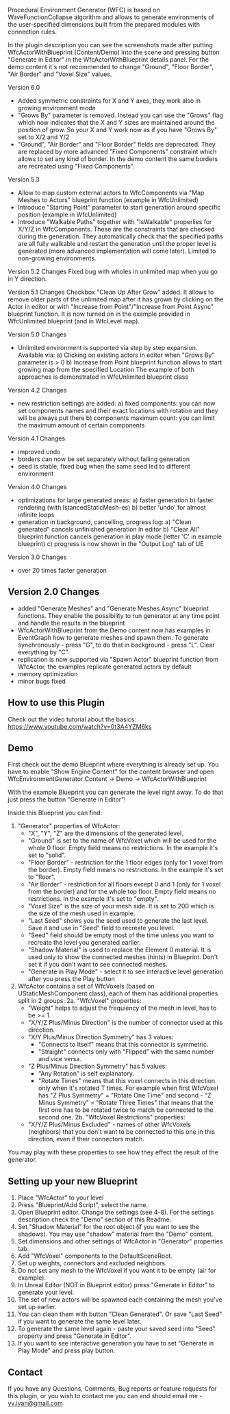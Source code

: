 Procedural Environment Generator (WFC) is based on WaveFunctionCollapse algorithm and allows to generate environments of the user-specified dimensions built from the prepared modules with connection rules.

In the plugin description you can see the screenshots made after putting WfcActorWithBlueprint (Content/Demo) into the scene and pressing button "Generate in Editor" in the WfcActorWithBlueprint details panel.
For the demo content it's not recommended to change "Ground", "Floor Border", "Air Border" and "Voxel Size" values.

Version 6.0
 - Added symmetric constraints for X and Y axes, they work also in growing environment mode
 - "Grows By" parameter is removed. Instead you can use the "Grows" flag which now indicates that the X and Y sizes
   are maintained around the position of grow. So your X and Y work now as if you have "Grows By" set to X/2 and Y/2
 - "Ground", "Air Border" and "Floor Border" fields are deprecated. They are replaced by more advanced
   "Fixed Components" constraint which allows to set any kind of border. In the demo content the same borders are
   recreated using "Fixed Components".

Version 5.3
 - Allow to map custom external actors to WfcComponents via "Map Meshes to Actors" blueprint function (example in WfcUnlimited)
 - Introduce "Starting Point" parameter to start generation around specific position (example in WfcUnlimited)
 - Introduce "Walkable Paths" together with "IsWalkable" properlies for X/Y/Z in WfcComponents. These are the constraints
   that are checked during the generation. They automatically check that the specified paths are all fully walkable and restart
   the generation until the proper level is generated (more advanced implementation will come later). Limited to non-growing environments.

Version 5.2 Changes
 Fixed bug with wholes in unlimited map when you go in Y direction.

Version 5.1 Changes
 Checkbox "Clean Up After Grow" added. It allows to remove older parts of the unlimited map after
 it has grown by clicking on the Actor in editor or with "Increase from Point"/"Increase from Point Async"
 blueprint function. It is now turned on in the example provided in WfcUnlimited blueprint (and in WfcLevel map).

Version 5.0 Changes
 - Unlimited environment is supported via step by step expansion.
   Available via:
    a) Clicking on existing actors in editor when "Grows By" parameter is > 0
    b) Increase from Point blueprint function allows to start growing map from the specified Location
   The example of both approaches is demonstrated in WfcUnlimited blueprint class

Version 4.2 Changes
 - new restriction settings are added:
   a) fixed components: you can now set components names and their exact locations with rotation and they will be always put there
   b) components maximum count: you can limit the maximum amount of certain components

Version 4.1 Changes
 - improved undo
 - borders can now be set separately without failing generation
 - seed is stable, fixed bug when the same seed led to different environment

Version 4.0 Changes
 - optimizations for large generated areas:
   a) faster generation
   b) faster rendering (with IstancedStaticMesh-es)
   b) better 'undo' for almost infinite loops
 - generation in background, cancelling, progress log:
   a) "Clean generated" cancels unfinished generation in editor
   b) "Clear All" blueprint function cancels generation in play mode (letter 'C' in example blueprint)
   c) progress is now shown in the "Output Log" tab of UE

Version 3.0 Changes
 - over 20 times faster generation

Version 2.0 Changes
-------------
 - added "Generate Meshes" and "Generate Meshes Async" blueprint functions. They enable the possibility to run generator at any time
   point and handle the results in the blueprint
 - WfcActorWithBlueprint from the Demo content now has examples in EventGraph how to generate meshes and spawn them.
   To generate synchronously - press "G", to do that in background - press "L". Clear everything by "C".
 - replication is now supported via "Spawn Actor" blueprint function from WfcActor, the examples replicate generated actors by default
 - memory optimization
 - minor bugs fixed

How to use this Plugin
-------------

Check out the video tutorial about the basics: https://www.youtube.com/watch?v=0t3A4YZM6ks

Demo
-------------
First check out the demo Blueprint where everything is already set up.
You have to enable "Show Engine Content" for the content browser and open WfcEnvironmentGenerator Content -> Demo -> WfcActorWithBlueprint

With the example Blueprint you can generate the level right away.
To do that just press the button "Generate in Editor"!

Inside this Blueprint you can find:
1. "Generator" properties of WfcActor:
   - "X", "Y", "Z" are the dimensions of the generated level.
   - "Ground" is set to the name of WfcVoxel which will be used for the whole 0 floor. Empty field means no restrictions.
     In the example it's set to "solid".
   - "Floor Border" - restriction for the 1 floor edges (only for 1 voxel from the border). Empty field means no restrictions.
     In the example it's set to "floor".
   - "Air Border" - restriction for all floors except 0 and 1 (only for 1 voxel from the border) and for the whole top floor.
     Empty field means no restrictions. In the example it's set to "empty".
   - "Voxel Size" is the size of your mesh side. It is set to 200 which is the size of the mesh used in example.
   - "Last Seed" shows you the seed used to generate the last level. Save it and use in "Seed" field to recreate you level.
   - "Seed" field should be empty most of the time unless you want to recreate the level you generated earlier.
   - "Shadow Material" is used to replace the Element 0 material. It is used only to show the connected meshes (hints) in Blueprint.
     Don't set it if you don't want to see connected meshes.
   - "Generate in Play Mode" - select it to see interactive level generation after you press the Play button
2. WfcActor contains a set of WfcVoxels (based on UStaticMeshComponent class), each of them has additional properties split in 2 groups:
 2a. "WfcVoxel" properties:
   - "Weight" helps to adjust the frequiency of the mesh in level, has to be >= 1.
   - "X/Y/Z Plus/Minus Direction" is the number of connector used at this direction.
   - "X/Y Plus/Minus Direction Symmetry" has 3 values:
     - "Connects to Itself" means that this connector is symmetric.
     - "Straight" connects only with "Flipped" with the same number and vice versa.
   - "Z Plus/Minus Direction Symmetry" has 5 values:
     - "Any Rotation" is self explanatory.
     - "Rotate <T> Times" means that this voxel connects in this direction only when it's rotated T times.
       For example when first WfcVoxel has "Z Plus Symmetry" = "Rotate One Time" and second - "Z Minus Symmetry" = "Rotate Three Times"
       that means that the first one has to be rotated twice to match be connected to the second one.
 2b. "WfcVoxel Restrictions" properties:
   - "X/Y/Z Plus/Minus Excluded" - names of other WfcVoxels (neighbors) that you don't want to be connected to this one in this direction,
     even if their connectors match.

You may play with these properties to see how they effect the result of the generator.

Setting up your new Blueprint
-------------

1. Place "WfcActor" to your level
2. Press "Blueprint/Add Script", select the name.
3. Open Blueprint editor. Change the settings (see 4-8).
   For the settings description check the "Demo" section of this Readme.
4. Set "Shadow Material" for the root object (if you want to see the shadows). You may use "shadow" material from the "Demo" content.
5. Set dimensions and other settings of WfcActor in "Generator" properties tab.
6. Add "WfcVoxel" components to the DefaultSceneRoot.
7. Set up weights, connectors and excluded neighbors.
8. Do not set any mesh to the WfcVoxel if you want it to be empty (air for example).
9. In Unreal Editor (NOT in Blueprint editor) press "Generate in Editor" to generate your level.
10. The set of new actors will be spawned each containing the mesh you've set up earlier.
11. You can clean them with button "Clean Generated". Or save "Last Seed" if you want to generate the same level later.
12. To generate the same level again - paste your saved seed into "Seed" property and press "Generate in Editor".
13. If you want to see interactive generation you have to set "Generate in Play Mode" and press play button.

Contact
-------------
If you have any Questions, Comments, Bug reports or feature requests for this plugin, or you wish to contact me you can and should email me - yv.ivan@gmail.com
